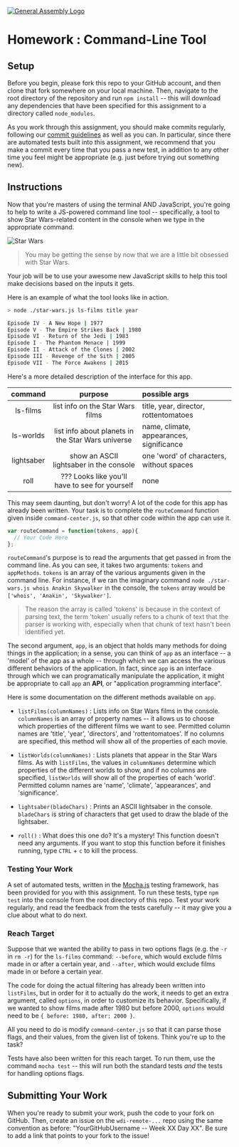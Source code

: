 [![General Assembly Logo](https://camo.githubusercontent.com/1a91b05b8f4d44b5bbfb83abac2b0996d8e26c92/687474703a2f2f692e696d6775722e636f6d2f6b6538555354712e706e67)](https://generalassemb.ly/education/web-development-immersive)

# Homework : Command-Line Tool

<!-- MATERIALS METADATA -->
<!--
  title: 'Command-Line Tool'
  type: homework
  duration: ??
  creators: Matt Brendzel
  competencies: javascript
-->

## Setup

Before you begin, please fork this repo to your GitHub account, and then clone
that fork somewhere on your local machine.
Then, navigate to the root directory of the repository and run `npm install` --
this will download any dependencies that have been specified for this assignment
to a directory called `node_modules`.

As you work through this assignment, you should make commits regularly,
following our [commit guidelines](./commit-guidelines) as well as you can.
In particular, since there are automated tests built into this assignment, we
recommend that you make a commit every time that you pass a new test, in
addition to any other time you feel might be appropriate (e.g. just before
trying out something new).

## Instructions

Now that you're masters of using the terminal AND JavaScript, you're going to
help to write a JS-powered command line tool -- specifically, a tool to show
Star Wars-related content in the console when we type in the appropriate
command.

![Star Wars](https://cloud.githubusercontent.com/assets/3653013/17828590/79473372-6664-11e6-8ea0-3efc4ab57a56.jpg)

> You may be getting the sense by now that we are a little bit obsessed with
> Star Wars.

Your job will be to use your awesome new JavaScript skills to help this tool
make decisions based on the inputs it gets.

Here is an example of what the tool looks like in action.

```bash
> node ./star-wars.js ls-films title year

Episode IV - A New Hope | 1977
Episode V - The Empire Strikes Back | 1980
Episode VI - Return of the Jedi | 1983
Episode I - The Phantom Menace | 1999
Episode II - Attack of the Clones | 2002
Episode III - Revenge of the Sith | 2005
Episode VII - The Force Awakens | 2015
```

Here's a more detailed description of the interface for this app.

| command     | purpose                                           | possible args                            |
|:-----------:|:-------------------------------------------------:|:-----------------------------------------|
| ls-films    | list info on the Star Wars films                  | title, year, director, rottentomatoes    |
| ls-worlds   | list info about planets in the Star Wars universe | name, climate, appearances, significance |
| lightsaber  | show an ASCII lightsaber in the console           | one 'word' of characters, without spaces |
| roll        | ???   Looks like you'll have to see for yourself  | none                                     |

This may seem daunting, but don't worry! A lot of the code for this app has
already been written. Your task is to complete the `routeCommand` function given
inside `command-center.js`, so that other code within the app can use it.

```js
var routeCommand = function(tokens, app){
  // Your Code Here
};
```

`routeCommand`'s purpose is to read the arguments that get passed in from
the command line. As you can see, it takes two arguments: `tokens` and
`appMethods`. `tokens` is an array of the various arguments given in the
command line. For instance, if we ran the imaginary command
`node ./star-wars.js whois Anakin Skywalker`
in the console, the `tokens` array would be
`['whois', 'Anakin', 'Skywalker']`.

> The reason the array is called 'tokens' is because in the context of
> parsing text, the term 'token' usually refers to a chunk of text that the
> parser is working with, especially when that chunk of text hasn't been
> identified yet.

The second argument, `app`, is an object that holds many methods for
doing things in the application; in a sense, you can think of `app` as an
interface -- a 'model' of the app as a whole -- through which we can access
the various different behaviors of the application. In fact, since `app` is an
interface through which we can programatically manipulate the application,
it might be appropriate to call `app` an **API**, or "application programming
interface".

Here is some documentation on the different methods available on `app`.

-   `listFilms(columnNames)` : Lists info on Star Wars films in the
    console. `columnNames` is an array of property names -- it allows us to
    choose which properties of the different films we want to see. Permitted
    column names are 'title', 'year', 'directors', and 'rottentomatoes'. If no
    columns are specified, this method will show all of the properties of each
    movie.

-   `listWorlds(columnNames)` : Lists planets that appear in the Star Wars
    films. As with `listFilms`, the values in `columnNames` determine which
    properties of the different worlds to show, and if no columns are specified,
    `listWorlds` will show all of the properties of each 'world'. Permitted
    column names are 'name', 'climate', 'appearances', and 'significance'.

-   `lightsaber(bladeChars)` : Prints an ASCII lightsaber in the console.
    `bladeChars` is string of characters that get used to draw the blade of the
    lightsaber.

-   `roll()` : What does this one do? It's a mystery! This function doesn't need
    any arguments. If you want to stop this function before it finishes running,
    type `CTRL` + `c` to kill the process.

### Testing Your Work

A set of automated tests, written in the [Mocha.js](https://mochajs.org/)
testing framework, has been provided for you with this assignment.
To run these tests, type `npm test` into the console from the root directory
of this repo. Test your work regularly, and read the feedback from the tests
carefully -- it may give you a clue about what to do next.

### Reach Target

Suppose that we wanted the ability to pass in two options flags
(e.g. the `-r` in `rm -r`) for the `ls-films` command:
`--before`, which would exclude films made in or after a certain year, and
`--after`, which would exclude films made in or before a certain year.

The code for doing the actual filtering has already been written into
`listFilms`, but in order for it to actually do the work, it needs to get an
extra argument, called `options`, in order to customize its behavior.
Specifically, if we wanted to show films made after 1980 but before 2000,
`options` would need to be `{ before: 1980, after: 2000 }`.

All you need to do is modify `command-center.js` so that it can parse those
flags, and their values, from the given list of tokens. Think you're up to the
task?

Tests have also been written for this reach target. To run them, use the
command `mocha test` -- this will run both the standard tests _and_ the tests
for handling options flags.

## Submitting Your Work

When you're ready to submit your work, push the code to your fork on GitHub.
Then, create an issue on the `wdi-remote-...` repo using the same convention
as before: "YourGitHubUsername -- Week XX Day XX". Be sure to add a link that
points to your fork to the issue!
